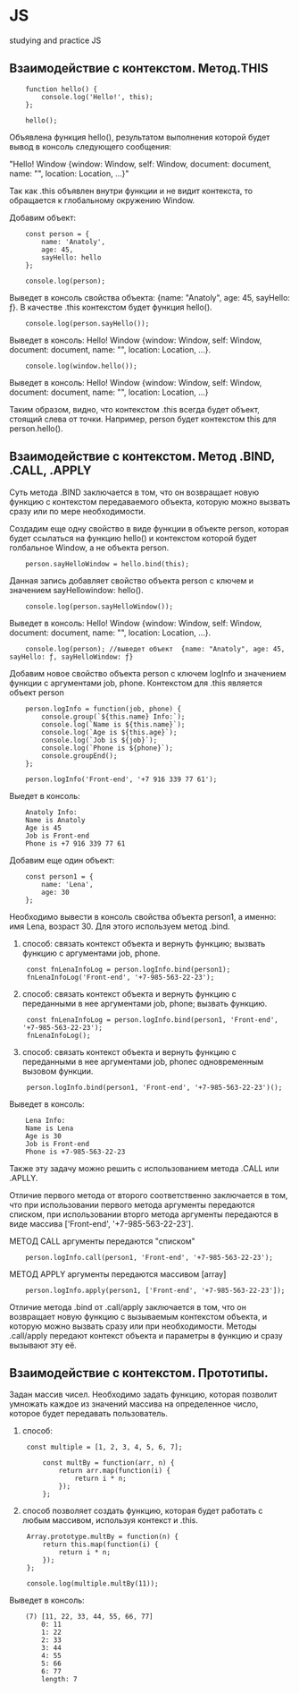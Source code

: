 # JS
studying and practice JS

##  Взаимодействие с контекстом. Метод.THIS

        function hello() {
            console.log('Hello!', this);
        };

        hello();    

Объявлена функция hello(), результатом выполнения которой будет вывод в консоль следующего сообщения:

"Hello! Window {window: Window, self: Window, document: document, name: "", location: Location, …}"

Так как .this объявлен внутри функции и не видит контекста, то обращается к глобальному окружению  Window.


Добавим объект:

        const person = {
            name: 'Anatoly',
            age: 45,
            sayHello: hello
        };

        console.log(person);

Выведет в консоль свойства объекта: {name: "Anatoly", age: 45, sayHello: ƒ}.
В качестве .this контекстом будет функция hello().

        console.log(person.sayHello());

Выведет в консоль: Hello! Window {window: Window, self: Window, document: document, name: "", location: Location, …}.

        console.log(window.hello());

Выведет в консоль: Hello! Window {window: Window, self: Window, document: document, name: "", location: Location, …}

Таким образом, видно, что контекстом .this всегда будет объект, стоящий слева от точки. Например, person будет контекстом this для person.hello().


## Взаимодействие с контекстом. Метод .BIND, .CALL, .APPLY

Суть метода .BIND заключается в том, что он возвращает новую функцию с контекстом передаваемого объекта, которую можно вызвать сразу или по мере необходимости.

Создадим еще одну свойство в виде функции в объекте person, которая будет ссылаться на функцию hello() и контекстом которой будет голбальное  Window,
а не объекта person.

        person.sayHelloWindow = hello.bind(this);

Данная запись добавляет свойство объекта person с ключем и значением sayHellowindow: hello().

        console.log(person.sayHelloWindow());

Выведет в консоль: Hello! Window {window: Window, self: Window, document: document, name: "", location: Location, …}.

        console.log(person); //выведет объект  {name: "Anatoly", age: 45, sayHello: ƒ, sayHelloWindow: ƒ}


Добавим новое свойство объекта person с ключем logInfo и значением функции c аргументами job, phone. Контекстом для .this является объект person

        person.logInfo = function(job, phone) {
            console.group(`${this.name} Info:`);
            console.log(`Name is ${this.name}`);
            console.log(`Age is ${this.age}`);
            console.log(`Job is ${job}`);
            console.log(`Phone is ${phone}`);
            console.groupEnd();
        };

        person.logInfo('Front-end', '+7 916 339 77 61');

Выедет в консоль:

        Anatoly Info:
        Name is Anatoly
        Age is 45
        Job is Front-end
        Phone is +7 916 339 77 61

Добавим еще один объект:

        const person1 = {
            name: 'Lena',
            age: 30
        };

Необходимо вывести в консоль свойства объекта person1, а именно: имя Lena, возраст 30. Для этого используем метод .bind.

1. способ: связать контекст объекта и вернуть функцию; вызвать функцию с аргументами job, phone.

        const fnLenaInfoLog = person.logInfo.bind(person1);
        fnLenaInfoLog('Front-end', '+7-985-563-22-23'); 

2. способ: связать контекст объекта и вернуть функцию с переданными в нее аргументами job, phone; вызвать функцию.

        const fnLenaInfoLog = person.logInfo.bind(person1, 'Front-end', '+7-985-563-22-23');
        fnLenaInfoLog(); 

3. способ: связать контекст объекта и вернуть функцию с переданными в нее аргументами job, phoneс одновременным вызовом функции.

        person.logInfo.bind(person1, 'Front-end', '+7-985-563-22-23')();


Выведет в консоль:

        Lena Info:
        Name is Lena
        Age is 30
        Job is Front-end
        Phone is +7-985-563-22-23

Также эту задачу можно решить с использованием метода .CALL или .APLLY.

Отличие первого метода от второго соответственно заключается в том, что при использовании первого метода аргументы передаются списком, при использовании
вторго метода аргументы передаются в виде массива ['Front-end', '+7-985-563-22-23'].

МЕТОД CALL аргументы передаются "списком"

        person.logInfo.call(person1, 'Front-end', '+7-985-563-22-23');

МЕТОД APPLY аргументы передаются массивом [array]

        person.logInfo.apply(person1, ['Front-end', '+7-985-563-22-23']);

Отличие метода .bind от .call/apply заключается в том, что он возвращает новую  функцию с вызываемым контекстом объекта, и которую можно вызвать сразу или при
необходимости. Методы .call/apply передают контекст объекта и параметры в функцию и сразу вызывают эту её.


## Взаимодействие с контекстом. Прототипы.

Задан массив чисел. Необходимо задать функцию, которая позволит умножать каждое из значений массива на определенное число, которое будет передавать пользователь.

1. способ:

        const multiple = [1, 2, 3, 4, 5, 6, 7];

            const multBy = function(arr, n) {
                return arr.map(function(i) {
                    return i * n;
                });
            };

2. способ позволяет создать функцию, которая будет работать с любым массивом, используя контекст и .this.

        Array.prototype.multBy = function(n) {
            return this.map(function(i) {
                return i * n;
            });
        };

        console.log(multiple.multBy(11));

Выведет в консоль:

        (7) [11, 22, 33, 44, 55, 66, 77]
            0: 11
            1: 22
            2: 33
            3: 44
            4: 55
            5: 66
            6: 77
            length: 7